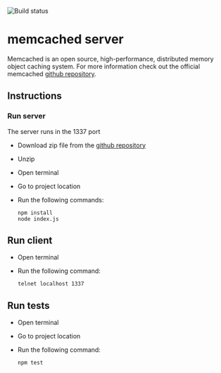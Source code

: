 ![Build status](https://github.com/rafapirotto/memcached/actions/workflows/node.js.yml/badge.svg)


# memcached server

Memcached is an open source, high-performance, distributed memory object caching system. For more information check out the official memcached [github repository](https://github.com/memcached/memcached).

## Instructions
### Run server

The server runs in the 1337 port

* Download zip file from the [github repository](https://github.com/rafapirotto/memcached)

* Unzip

* Open terminal

* Go to project location

* Run the following commands:

      npm install
      node index.js

## Run client

* Open terminal

* Run the following command:

      telnet localhost 1337
    
## Run tests

* Open terminal
* Go to project location
* Run the following command:

      npm test


